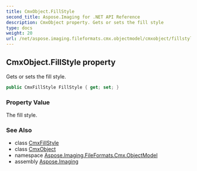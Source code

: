```yaml
---
title: CmxObject.FillStyle
second_title: Aspose.Imaging for .NET API Reference
description: CmxObject property. Gets or sets the fill style
type: docs
weight: 20
url: /net/aspose.imaging.fileformats.cmx.objectmodel/cmxobject/fillstyle/
---
```

## CmxObject.FillStyle property

Gets or sets the fill style.

```csharp
public CmxFillStyle FillStyle { get; set; }
```

### Property Value

The fill style.

### See Also

* class [CmxFillStyle](../../../aspose.imaging.fileformats.cmx.objectmodel.styles/cmxfillstyle/)
* class [CmxObject](../)
* namespace [Aspose.Imaging.FileFormats.Cmx.ObjectModel](../../cmxobject/)
* assembly [Aspose.Imaging](../../../)


